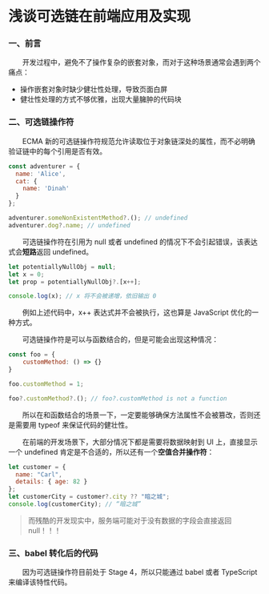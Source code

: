 # 浅谈可选链在前端应用及实现

### 一、前言

&emsp;&emsp;开发过程中，避免不了操作复杂的嵌套对象，而对于这种场景通常会遇到两个痛点：

- 操作嵌套对象时缺少健壮性处理，导致页面白屏
- 健壮性处理的方式不够优雅，出现大量臃肿的代码块

### 二、可选链操作符

&emsp;&emsp;ECMA 新的可选链操作符规范允许读取位于对象链深处的属性，而不必明确验证链中的每个引用是否有效。

```JavaScript
const adventurer = {
  name: 'Alice',
  cat: {
    name: 'Dinah'
  }
};

adventurer.someNonExistentMethod?.(); // undefined
adventurer.dog?.name; // undefined
```

&emsp;&emsp;可选链操作符在引用为 null 或者 undefined 的情况下不会引起错误，该表达式会**短路**返回 undefined。

```JavaScript
let potentiallyNullObj = null;
let x = 0;
let prop = potentiallyNullObj?.[x++];

console.log(x); // x 将不会被递增，依旧输出 0
```

&emsp;&emsp;例如上述代码中，x++ 表达式并不会被执行，这也算是 JavaScript 优化的一种方式。

&emsp;&emsp;可选链操作符是可以与函数结合的，但是可能会出现这种情况：

```JavaScript
const foo = {
    customMethod: () => {}
} 

foo.customMethod = 1;

foo?.customMethod?.(); // foo?.customMethod is not a function
```

&emsp;&emsp;所以在和函数结合的场景一下，一定要能够确保方法属性不会被篡改，否则还是需要用 typeof 来保证代码的健壮性。

&emsp;&emsp;在前端的开发场景下，大部分情况下都是需要将数据映射到 UI 上，直接显示一个 undefined 肯定是不合适的，所以还有一个**空值合并操作符**：

```JavaScript
let customer = {
  name: "Carl",
  details: { age: 82 }
};
let customerCity = customer?.city ?? "暗之城";
console.log(customerCity); // “暗之城”
```

> 而残酷的开发现实中，服务端可能对于没有数据的字段会直接返回 null！！！

### 三、babel 转化后的代码

&emsp;&emsp;因为可选链操作符目前处于 Stage 4，所以只能通过 babel 或者 TypeScript 来编译该特性代码。


